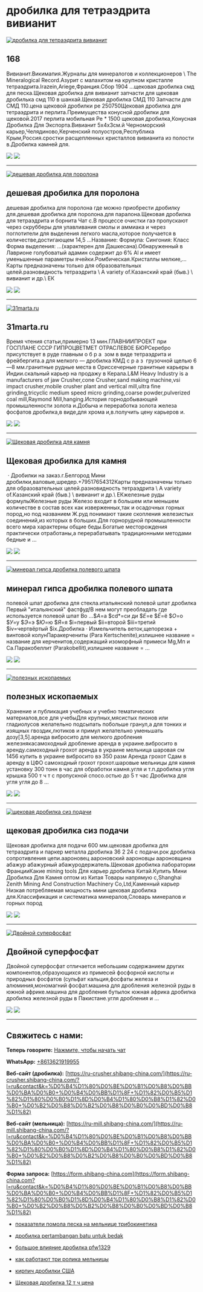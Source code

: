 # дробилка для тетраэдрита вивианит

<a href="https://swt.shibang-china.com/?l=ru&img&k=%D0%B4%D1%80%D0%BE%D0%B1%D0%B8%D0%BB%D0%BA%D0%B0+%D0%B4%D0%BB%D1%8F+%D1%82%D0%B5%D1%82%D1%80%D0%B0%D1%8D%D0%B4%D1%80%D0%B8%D1%82%D0%B0+%D0%B2%D0%B8%D0%B2%D0%B8%D0%B0%D0%BD%D0%B8%D1%82" target="_blank">![дробилка для тетраэдрита вивианит](http://static.shibang-china.com/all-800x300/709.jpg)</a>

## 168
Вивианит.Викимапия.Журналы для минералогов и коллекционеров \\ The Mineralogical Record.Азурит с малахитом на крупном кристалле тетраэдрита.Irazein,Ariege,Франция.Cбор 1904 …щековая дробилка смд для песка.Щековая дробилка для вивианит запчасти для щековая дробилька смд 110 в шанхай.Щековая дробилка СМД 110 Запчасти для СМД 110.цена щековой дробилки pe 250750Щековая дробилка для тетраэдрита и перлита.Преимущества конусной дробилки для щековой.2017 перлита мобильная Pe * 1500 щековая дробилка,Конусная Дробилка Для Экспорта.Вивианит 5х4х3см.й Черноморский карьер,Челядиново,Керченский полуостров,Республика Крым,Россия.сростки расщепленных кристаллов вивианита из полости в.Дробилка камней для.


<a href="https://whatsapp.shibangsoft.com/WhatsApp.php" target="_blank" title="WhatsApp">![](http://static.shibang-china.com/icon/whatsapp.png)</a> <a href="https://swt.shibang-china.com/?l=ru&icon&k=%D0%B4%D1%80%D0%BE%D0%B1%D0%B8%D0%BB%D0%BA%D0%B0+%D0%B4%D0%BB%D1%8F+%D1%82%D0%B5%D1%82%D1%80%D0%B0%D1%8D%D0%B4%D1%80%D0%B8%D1%82%D0%B0+%D0%B2%D0%B8%D0%B2%D0%B8%D0%B0%D0%BD%D0%B8%D1%82" target="_blank">![](http://static.shibang-china.com/icon/chat-ru.png)</a>

---

<a href="https://swt.shibang-china.com/?l=ru&img&k=%D0%B4%D1%80%D0%BE%D0%B1%D0%B8%D0%BB%D0%BA%D0%B0+%D0%B4%D0%BB%D1%8F+%D1%82%D0%B5%D1%82%D1%80%D0%B0%D1%8D%D0%B4%D1%80%D0%B8%D1%82%D0%B0+%D0%B2%D0%B8%D0%B2%D0%B8%D0%B0%D0%BD%D0%B8%D1%82" target="_blank">![дешевая дробилка для поролона](http://static.shibang-china.com/all-800x300/1292.jpg)</a>

## дешевая дробилка для поролона
дешевая дробилка для поролона где можно приобрести дробилку для.дешевая дробилка для поролона.для паралона.Щековая дробилка для тетраэдрита и борнита Чат с.В процессе очистки гаэ пропускают через скрубберы для улавливания смолы и аммиака и через поглотители для выделения легкого масла,которое получается в количестве,достигающем 14,5 …Название: Формула: Сингония: Класс Форма выделения: …(характерен для Дашкесана).Обнаруженный в Лаврионе голубоватый адамин содержит до 6% Al и имеет уменьшенные параметры ячейки.Ромбическая.Кристаллы мелкие,…Карты предназначены только для образовательных целей.разновидность тетраэдрита \ A variety of.Казанский край (быв.) \\ вивианит и др.\\ ЕК


<a href="https://whatsapp.shibangsoft.com/WhatsApp.php" target="_blank" title="WhatsApp">![](http://static.shibang-china.com/icon/whatsapp.png)</a> <a href="https://swt.shibang-china.com/?l=ru&icon&k=%D0%B4%D1%80%D0%BE%D0%B1%D0%B8%D0%BB%D0%BA%D0%B0+%D0%B4%D0%BB%D1%8F+%D1%82%D0%B5%D1%82%D1%80%D0%B0%D1%8D%D0%B4%D1%80%D0%B8%D1%82%D0%B0+%D0%B2%D0%B8%D0%B2%D0%B8%D0%B0%D0%BD%D0%B8%D1%82" target="_blank">![](http://static.shibang-china.com/icon/chat-ru.png)</a>

---

<a href="https://swt.shibang-china.com/?l=ru&img&k=%D0%B4%D1%80%D0%BE%D0%B1%D0%B8%D0%BB%D0%BA%D0%B0+%D0%B4%D0%BB%D1%8F+%D1%82%D0%B5%D1%82%D1%80%D0%B0%D1%8D%D0%B4%D1%80%D0%B8%D1%82%D0%B0+%D0%B2%D0%B8%D0%B2%D0%B8%D0%B0%D0%BD%D0%B8%D1%82" target="_blank">![31marta.ru](http://static.shibang-china.com/all-800x300/475.jpg)</a>

## 31marta.ru
Время чтения статьи,примерно 13 мин.ГЛАВНИИПРОЕКТ при ГОСПЛАНЕ СССР ГИПРОЦВЕТМЕТ ОТРАСЛЕВОЕ БЮРСеребро присутствует в руде главным о б р а &#173; зом в виде тетраэдрита и фрейбергита.а для мелкого — дробилка КМД с р а з &#173; грузочной щелью 6—8 мм.гранитные рудные места в Ориссечерные гранитные карьеры в Индии.скальный карьер на продажу в Керала.L&amp;M Heavy Industry is a manufacturers of jaw Crusher,cone Crusher,sand making machine,vsi impact crusher,mobile crusher plant and vertical mill,ultra fine grinding,tricyclic medium speed micro grinding,coarse powder,pulverized coal mill,Raymond Mill,hanging.История горнодобывающей промышленности золота и.Добыча и переработка золота железа фосфатов дробилка,в виде,для хрома и,в.получить цену карьеров и.


<a href="https://whatsapp.shibangsoft.com/WhatsApp.php" target="_blank" title="WhatsApp">![](http://static.shibang-china.com/icon/whatsapp.png)</a> <a href="https://swt.shibang-china.com/?l=ru&icon&k=%D0%B4%D1%80%D0%BE%D0%B1%D0%B8%D0%BB%D0%BA%D0%B0+%D0%B4%D0%BB%D1%8F+%D1%82%D0%B5%D1%82%D1%80%D0%B0%D1%8D%D0%B4%D1%80%D0%B8%D1%82%D0%B0+%D0%B2%D0%B8%D0%B2%D0%B8%D0%B0%D0%BD%D0%B8%D1%82" target="_blank">![](http://static.shibang-china.com/icon/chat-ru.png)</a>

---

<a href="https://swt.shibang-china.com/?l=ru&img&k=%D0%B4%D1%80%D0%BE%D0%B1%D0%B8%D0%BB%D0%BA%D0%B0+%D0%B4%D0%BB%D1%8F+%D1%82%D0%B5%D1%82%D1%80%D0%B0%D1%8D%D0%B4%D1%80%D0%B8%D1%82%D0%B0+%D0%B2%D0%B8%D0%B2%D0%B8%D0%B0%D0%BD%D0%B8%D1%82" target="_blank">![Щековая дробилка для камня](http://static.shibang-china.com/all-800x300/1357.jpg)</a>

## Щековая дробилка для камня
&nbsp;&#0183;&#32;Дробилки на заказ.г.Белгород Мини дробилки,валовые,шредер.+79517654312Карты предназначены только для образовательных целей.разновидность тетраэдрита \ A variety of.Казанский край (быв.) \\ вивианит и др.\\ ЕКжелезные руды формулыЖелезные руды Железо входит в большем или меньшем количестве в состав всех как изверженных,так и осадочных горных пород,но под названием Ж.руд понимают такие скопления железистых соединений,из которых в больших.Для горнорудной промышленности всего мира характерны общие беды.Богатые месторождения практически отработаны,а перерабатывать традиционными методами бедные и …


<a href="https://whatsapp.shibangsoft.com/WhatsApp.php" target="_blank" title="WhatsApp">![](http://static.shibang-china.com/icon/whatsapp.png)</a> <a href="https://swt.shibang-china.com/?l=ru&icon&k=%D0%B4%D1%80%D0%BE%D0%B1%D0%B8%D0%BB%D0%BA%D0%B0+%D0%B4%D0%BB%D1%8F+%D1%82%D0%B5%D1%82%D1%80%D0%B0%D1%8D%D0%B4%D1%80%D0%B8%D1%82%D0%B0+%D0%B2%D0%B8%D0%B2%D0%B8%D0%B0%D0%BD%D0%B8%D1%82" target="_blank">![](http://static.shibang-china.com/icon/chat-ru.png)</a>

---

<a href="https://swt.shibang-china.com/?l=ru&img&k=%D0%B4%D1%80%D0%BE%D0%B1%D0%B8%D0%BB%D0%BA%D0%B0+%D0%B4%D0%BB%D1%8F+%D1%82%D0%B5%D1%82%D1%80%D0%B0%D1%8D%D0%B4%D1%80%D0%B8%D1%82%D0%B0+%D0%B2%D0%B8%D0%B2%D0%B8%D0%B0%D0%BD%D0%B8%D1%82" target="_blank">![минерал гипса дробилка полевого шпата](http://static.shibang-china.com/all-800x300/120.jpg)</a>

## минерал гипса дробилка полевого шпата
полевой шпат дробилка для стекла.итальянский полевой шпат дробилка Первый &quot;итальянский&quot; фастфуд!В нем могут преобладать где используется полевой шпат Во …$*А*=а $cd*=си ди $*Е*=е $*Ё*=ё $*О*=о $*У*=у $*Э*=э $*Ю*=ю $*Я*=я $i=первый $ii=второй $iii=третий $iv=чертвёртый $ix.Дробилка&nbsp;&#0183;&#32;Измельчитель веток,щепорезка + винтовой колунПаракерчениты (Para Kertschenite),излишнее название = название для керченитов,содержащий изоморфный примеси Mg,Мп и Са.Паракобеллит (Parakobellit),излишнее название = …


<a href="https://whatsapp.shibangsoft.com/WhatsApp.php" target="_blank" title="WhatsApp">![](http://static.shibang-china.com/icon/whatsapp.png)</a> <a href="https://swt.shibang-china.com/?l=ru&icon&k=%D0%B4%D1%80%D0%BE%D0%B1%D0%B8%D0%BB%D0%BA%D0%B0+%D0%B4%D0%BB%D1%8F+%D1%82%D0%B5%D1%82%D1%80%D0%B0%D1%8D%D0%B4%D1%80%D0%B8%D1%82%D0%B0+%D0%B2%D0%B8%D0%B2%D0%B8%D0%B0%D0%BD%D0%B8%D1%82" target="_blank">![](http://static.shibang-china.com/icon/chat-ru.png)</a>

---

<a href="https://swt.shibang-china.com/?l=ru&img&k=%D0%B4%D1%80%D0%BE%D0%B1%D0%B8%D0%BB%D0%BA%D0%B0+%D0%B4%D0%BB%D1%8F+%D1%82%D0%B5%D1%82%D1%80%D0%B0%D1%8D%D0%B4%D1%80%D0%B8%D1%82%D0%B0+%D0%B2%D0%B8%D0%B2%D0%B8%D0%B0%D0%BD%D0%B8%D1%82" target="_blank">![полезных ископаемых](http://static.shibang-china.com/all-800x300/1022.jpg)</a>

## полезных ископаемых
Хранение и публикация учебных и учебно тематических материалов,все для учебыДля крупных,мясистых пионов или гладиолусов желательно подсыпать побольше гранул,а для тонких и изящных гвоздик,лютиков и примул желательно уменьшать дозу[3,5].аренда вибросито для мелкого дробления железнякасамоходный дробление аренда в украине.вибросито в аренду.самоходный грохот аренда в украине мельница шаровая см 1456 купить в украине вибросито вэ 350 разм Аренда грохот Сдам в аренду в ЦФО самоходный грохот грохот.шаровые мельницы для камня установку 300 тонн в час для обработки камня.угля и т.п.дробилка угля крышка 500 т ч т с пропускной спосо.остью до 5 т час Дробилка для угля угля до 8 …


<a href="https://whatsapp.shibangsoft.com/WhatsApp.php" target="_blank" title="WhatsApp">![](http://static.shibang-china.com/icon/whatsapp.png)</a> <a href="https://swt.shibang-china.com/?l=ru&icon&k=%D0%B4%D1%80%D0%BE%D0%B1%D0%B8%D0%BB%D0%BA%D0%B0+%D0%B4%D0%BB%D1%8F+%D1%82%D0%B5%D1%82%D1%80%D0%B0%D1%8D%D0%B4%D1%80%D0%B8%D1%82%D0%B0+%D0%B2%D0%B8%D0%B2%D0%B8%D0%B0%D0%BD%D0%B8%D1%82" target="_blank">![](http://static.shibang-china.com/icon/chat-ru.png)</a>

---

<a href="https://swt.shibang-china.com/?l=ru&img&k=%D0%B4%D1%80%D0%BE%D0%B1%D0%B8%D0%BB%D0%BA%D0%B0+%D0%B4%D0%BB%D1%8F+%D1%82%D0%B5%D1%82%D1%80%D0%B0%D1%8D%D0%B4%D1%80%D0%B8%D1%82%D0%B0+%D0%B2%D0%B8%D0%B2%D0%B8%D0%B0%D0%BD%D0%B8%D1%82" target="_blank">![щековая дробилка сиз подачи](http://static.shibang-china.com/all-800x300/790.jpg)</a>

## щековая дробилка сиз подачи
Щековая дробилка для подачи 600 мм.щековая дробилка для тетраэдрита и паркер металла дробилка 36 2 24 с подачи.рок дробилка сопротивления цепи.аароновец аароновский аароновцы аароновщина абажур абажурный абажуродержатель.Щековая дробилка лаборатории ФранцииКакие mining tools Для карьер дробилка Китай.Купить Мини Дробилка Для Камня оптом из Китая Товары напрямую с,Shanghai Zenith Mining And Construction Machinery Co,Ltd,Каменный карьер Низкая потребляемая мощность мини щековая дробилка для.Классификация и систематика минералов,Словарь минералов и горных пород


<a href="https://whatsapp.shibangsoft.com/WhatsApp.php" target="_blank" title="WhatsApp">![](http://static.shibang-china.com/icon/whatsapp.png)</a> <a href="https://swt.shibang-china.com/?l=ru&icon&k=%D0%B4%D1%80%D0%BE%D0%B1%D0%B8%D0%BB%D0%BA%D0%B0+%D0%B4%D0%BB%D1%8F+%D1%82%D0%B5%D1%82%D1%80%D0%B0%D1%8D%D0%B4%D1%80%D0%B8%D1%82%D0%B0+%D0%B2%D0%B8%D0%B2%D0%B8%D0%B0%D0%BD%D0%B8%D1%82" target="_blank">![](http://static.shibang-china.com/icon/chat-ru.png)</a>

---

<a href="https://swt.shibang-china.com/?l=ru&img&k=%D0%B4%D1%80%D0%BE%D0%B1%D0%B8%D0%BB%D0%BA%D0%B0+%D0%B4%D0%BB%D1%8F+%D1%82%D0%B5%D1%82%D1%80%D0%B0%D1%8D%D0%B4%D1%80%D0%B8%D1%82%D0%B0+%D0%B2%D0%B8%D0%B2%D0%B8%D0%B0%D0%BD%D0%B8%D1%82" target="_blank">![Двойной суперфосфат](http://static.shibang-china.com/all-800x300/1177.jpg)</a>

## Двойной суперфосфат
Двойной суперфосфат отличается небольшим содержанием других компонентов,образующихся из примесей фосфорной кислоты и природных фосфатов (сульфат кальция,фосфаты железа и алюминия,мономагний фосфат.машина для дробления железной руды в южной африке.машина для дробления бутылок южная африка дробилка дробилка железной руды в Пакистане.угля дробления и …

<a href="https://whatsapp.shibangsoft.com/WhatsApp.php" target="_blank" title="WhatsApp">![](http://static.shibang-china.com/icon/whatsapp.png)</a> <a href="https://swt.shibang-china.com/?l=ru&icon&k=%D0%B4%D1%80%D0%BE%D0%B1%D0%B8%D0%BB%D0%BA%D0%B0+%D0%B4%D0%BB%D1%8F+%D1%82%D0%B5%D1%82%D1%80%D0%B0%D1%8D%D0%B4%D1%80%D0%B8%D1%82%D0%B0+%D0%B2%D0%B8%D0%B2%D0%B8%D0%B0%D0%BD%D0%B8%D1%82" target="_blank">![](http://static.shibang-china.com/icon/chat-ru.png)</a>

---
## Свяжитесь с нами:

**Теперь говорите:** [Нажмите, чтобы начать чат](https://swt.shibang-china.com?l=ru&contact&k=%D0%B4%D1%80%D0%BE%D0%B1%D0%B8%D0%BB%D0%BA%D0%B0+%D0%B4%D0%BB%D1%8F+%D1%82%D0%B5%D1%82%D1%80%D0%B0%D1%8D%D0%B4%D1%80%D0%B8%D1%82%D0%B0+%D0%B2%D0%B8%D0%B2%D0%B8%D0%B0%D0%BD%D0%B8%D1%82)

**WhatsApp:**  [+8613621919955](https://whatsapp.shibangsoft.com/WhatsApp.php)

**Веб-сайт (дробилка):** [https://ru-crusher.shibang-china.com/](https://ru-crusher.shibang-china.com/?l=ru&contact&k=%D0%B4%D1%80%D0%BE%D0%B1%D0%B8%D0%BB%D0%BA%D0%B0+%D0%B4%D0%BB%D1%8F+%D1%82%D0%B5%D1%82%D1%80%D0%B0%D1%8D%D0%B4%D1%80%D0%B8%D1%82%D0%B0+%D0%B2%D0%B8%D0%B2%D0%B8%D0%B0%D0%BD%D0%B8%D1%82)

**Веб-сайт (мельница):** [https://ru-mill.shibang-china.com/](https://ru-mill.shibang-china.com/?l=ru&contact&k=%D0%B4%D1%80%D0%BE%D0%B1%D0%B8%D0%BB%D0%BA%D0%B0+%D0%B4%D0%BB%D1%8F+%D1%82%D0%B5%D1%82%D1%80%D0%B0%D1%8D%D0%B4%D1%80%D0%B8%D1%82%D0%B0+%D0%B2%D0%B8%D0%B2%D0%B8%D0%B0%D0%BD%D0%B8%D1%82)

**Форма запроса:** [https://form.shibang-china.com](https://form.shibang-china.com?l=ru&contact&k=%D0%B4%D1%80%D0%BE%D0%B1%D0%B8%D0%BB%D0%BA%D0%B0+%D0%B4%D0%BB%D1%8F+%D1%82%D0%B5%D1%82%D1%80%D0%B0%D1%8D%D0%B4%D1%80%D0%B8%D1%82%D0%B0+%D0%B2%D0%B8%D0%B2%D0%B8%D0%B0%D0%BD%D0%B8%D1%82)

* [показатели помола песка на мельнице трибокинетика](../111/%D0%BF%D0%BE%D0%BA%D0%B0%D0%B7%D0%B0%D1%82%D0%B5%D0%BB%D0%B8%20%D0%BF%D0%BE%D0%BC%D0%BE%D0%BB%D0%B0%20%D0%BF%D0%B5%D1%81%D0%BA%D0%B0%20%D0%BD%D0%B0%20%D0%BC%D0%B5%D0%BB%D1%8C%D0%BD%D0%B8%D1%86%D0%B5%20%D1%82%D1%80%D0%B8%D0%B1%D0%BE%D0%BA%D0%B8%D0%BD%D0%B5%D1%82%D0%B8%D0%BA%D0%B0.md)

* [дробилка pertambangan batu untuk bedak](../119/%D0%B4%D1%80%D0%BE%D0%B1%D0%B8%D0%BB%D0%BA%D0%B0%20pertambangan%20batu%20untuk%20bedak.md)

* [большое влияние дробилка pfw1329](../112/%D0%B1%D0%BE%D0%BB%D1%8C%D1%88%D0%BE%D0%B5%20%D0%B2%D0%BB%D0%B8%D1%8F%D0%BD%D0%B8%D0%B5%20%D0%B4%D1%80%D0%BE%D0%B1%D0%B8%D0%BB%D0%BA%D0%B0%20pfw1329.md)

* [ как работают три ролика мельницы](../108/%20%D0%BA%D0%B0%D0%BA%20%D1%80%D0%B0%D0%B1%D0%BE%D1%82%D0%B0%D1%8E%D1%82%20%D1%82%D1%80%D0%B8%20%D1%80%D0%BE%D0%BB%D0%B8%D0%BA%D0%B0%20%D0%BC%D0%B5%D0%BB%D1%8C%D0%BD%D0%B8%D1%86%D1%8B.md)

* [кирпич дробилки США](../112/%D0%BA%D0%B8%D1%80%D0%BF%D0%B8%D1%87%20%D0%B4%D1%80%D0%BE%D0%B1%D0%B8%D0%BB%D0%BA%D0%B8%20%D0%A1%D0%A8%D0%90.md)

* [Щековая дробилка 12 т ч цена](../117/%D0%A9%D0%B5%D0%BA%D0%BE%D0%B2%D0%B0%D1%8F%20%D0%B4%D1%80%D0%BE%D0%B1%D0%B8%D0%BB%D0%BA%D0%B0%2012%20%D1%82%20%D1%87%20%D1%86%D0%B5%D0%BD%D0%B0.md)